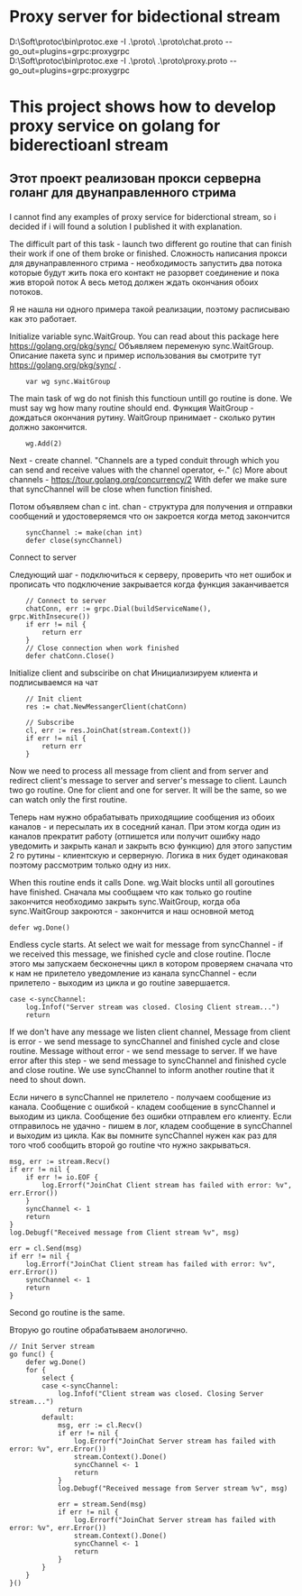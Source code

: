 # Proxy server for bidectional stream

D:\Soft\protoc\bin\protoc.exe -I .\proto\ .\proto\chat.proto --go_out=plugins=grpc:proxygrpc        
D:\Soft\protoc\bin\protoc.exe -I .\proto\ .\proto\proxy.proto --go_out=plugins=grpc:proxygrpc

# This project shows how to develop proxy service on golang for biderectioanl stream
## Этот проект реализован прокси серверна голанг для двунаправленного стрима

### 
I cannot find any examples of proxy service for biderctional stream, so i decided if i will found a solution I published it with explanation.

The difficult part of this task - launch two different go routine that can finish their work if one of them broke or finished.
Сложность написания прокси для двунаправленного стрима - необходимость запустить два потока которые будут жить пока его контакт не разорвет соединение и пока жив второй поток
А весь метод должен ждать окончания обоих потоков.

Я не нашла ни одного примера такой реализации, поэтому расписываю как это работает.

Initialize variable sync.WaitGroup. You can read about this package here https://golang.org/pkg/sync/ 
Объявляем переменую sync.WaitGroup. Описание пакета sync и пример использования вы смотрите тут https://golang.org/pkg/sync/ .
```
	var wg sync.WaitGroup
```

The main task of wg do not finish this functioun untill go routine is done. We must say wg how many routine should end.
Функция WaitGroup  - дождаться окончания рутину. WaitGroup принимает - сколько рутин должно закончится.
```
	wg.Add(2)
```


Next - create channel. "Channels are a typed conduit through which you can send and receive values with the channel operator, <-." (c) More about channels - https://tour.golang.org/concurrency/2
With defer we make sure that syncChannel will be close when function finished.


Потом объявляем chan c int. chan - структура для получения и отправки сообщений и удостоверяемся что он закроется когда метод закончится
```
	syncChannel := make(chan int)
	defer close(syncChannel)
```
Connect to server

Следующий шаг - подключиться к серверу, проверить что нет ошибок и прописать что подключение закрывается когда функция заканчивается
```
	// Connect to server
	chatConn, err := grpc.Dial(buildServiceName(), grpc.WithInsecure())
	if err != nil {
		return err
	}
	// Close connection when work finished
	defer chatConn.Close()
```
Initialize client and subsciribe on chat
Инициализируем клиента и подписываемся на чат

```
	// Init client
	res := chat.NewMessangerClient(chatConn)

	// Subscribe
	cl, err := res.JoinChat(stream.Context())
	if err != nil {
		return err
	}
```
Now we need to process all message from client and from server and redirect client's message to server and server's message to client.
Launch two go routine. One for client and one for server. It will be the same, so we can watch only the first routine. 

Теперь нам нужно обрабатывать приходящиие сообщения из обоих каналов - и пересылать их в соседний канал. При этом когда один из каналов прекратит работу (отпишется или получит ошибку надо уведомить и закрыть канал и закрыть всю функцию)
для этого запустим 2 го рутины - клиентскую и серверную. Логика в них будет одинаковая поэтому рассмотрим только одну из них.

When this routine ends it calls Done. wg.Wait blocks until all goroutines have finished.
Сначала мы сообщаем что как только go routine закончится необходимо закрыть sync.WaitGroup, когда оба sync.WaitGroup закроются - закончится и наш основной метод
```
defer wg.Done()
```

Endless cycle starts. At select we wait for message from syncChannel - if we received this message, we finished cycle and close routine.
После этого мы запускаем бесконечны цикл в котором проверяем сначала что к нам не прилетело уведомление из канала syncChannel  - если прилетело - выходим из цикла и go  routine завершается.
```
case <-syncChannel:
	log.Infof("Server stream was closed. Closing Client stream...")
	return
```
If we don't have any message we listen client channel, 
Message from client is error - we send message to syncChannel and finished cycle and close routine.
Message without error - we send message to server. If we have error after this step - we send message to syncChannel and finished cycle and close routine.
We use syncChannel to inform another routine that it need to shout down.


Если ничего в syncChannel не прилетело - получаем сообщение из канала.
Сообщение с ошибкой - кладем сообщение в syncChannel и выходим из цикла.
Сообщение без ошибки отправлем его клиенту. 
Если отправилось не удачно - пишем в лог,  кладем сообщение в syncChannel и выходим из цикла.
Как вы помните syncChannel нужен как раз для того чтоб сообщить второй go routine что нужно закрываться.
```
msg, err := stream.Recv()
if err != nil {
	if err != io.EOF {
		log.Errorf("JoinChat Client stream has failed with error: %v", err.Error())
	}
	syncChannel <- 1
	return
}
log.Debugf("Received message from Client stream %v", msg)

err = cl.Send(msg)
if err != nil {
	log.Errorf("JoinChat Client stream has failed with error: %v", err.Error())
	syncChannel <- 1
	return
}
```
Second go routine is the same. 

Вторую go routine обрабатываем анологично.
```
// Init Server stream
go func() {
	defer wg.Done()
	for {
		select {
		case <-syncChannel:
			log.Infof("Client stream was closed. Closing Server stream...")
			return
		default:
			msg, err := cl.Recv()
			if err != nil {
				log.Errorf("JoinChat Server stream has failed with error: %v", err.Error())
				stream.Context().Done()
				syncChannel <- 1
				return
			}
			log.Debugf("Received message from Server stream %v", msg)

			err = stream.Send(msg)
			if err != nil {
				log.Errorf("JoinChat Server stream has failed with error: %v", err.Error())
				stream.Context().Done()
				syncChannel <- 1
				return
			}
		}
	}
}()
```